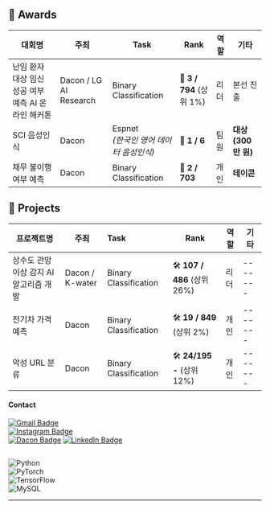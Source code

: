 ## 🏅 Awards

| 대회명 | 주최 | Task | Rank | 역할 | 기타 |
|--------|----------------|-----------------|---------------|------|---------------|
| 난임 환자 대상 임신 성공 여부 예측 AI 온라인 해커톤 | Dacon / LG AI Research | Binary Classification | 🏅 **3 / 794** (상위 1%) | 리더 | 본선 진출 |
| SCI 음성인식 | Dacon | Espnet <br> _(한국인 영어 데이터 음성인식)_ | 🏅 **1 / 6** | 팀원 | **대상 (300만 원)** |
| 채무 불이행 여부 예측 | Dacon | Binary Classification | 🏅 **2 / 703** | 개인 | **데이콘** |



## 📌 Projects

| 프로젝트명 | 주최 | Task | Rank | 역할 | 기타 |
|-----------------|------------------|:-----------------|---------------|------|---------------|
| 상수도 관망 이상 감지 AI 알고리즘 개발 | Dacon / K-water | Binary Classification | 🛠  **107 / 486** (상위 26%) | 리더 | ------- |
| 전기차 가격 예측 | Dacon | Binary Classification | 🛠  **19 / 849** (상위 2%) | 개인 | ------- |
| 악성 URL 분류 | Dacon | Binary Classification | 🛠 **24/195 -** (상위 12%) | 개인 |------- |








#### Contact
[![Gmail Badge](https://img.shields.io/badge/Email-qmdlghfl3%40naver.com-red?style=flat-square&logo=Gmail&logoColor=white)](mailto:qmdlghfl3@naver.com)  
[![Instagram Badge](https://img.shields.io/badge/Instagram-tlawogus__-purple?style=flat-square&logo=Instagram&logoColor=white)](https://www.instagram.com/tlawogus_)  
[![Dacon Badge](https://img.shields.io/badge/Dacon-qmdlghfl2@gmail.com-blue?style=flat-square&logo=Dacon=white)](https://dacon.io/myprofile/516434/competition)
[![LinkedIn Badge](https://img.shields.io/badge/LinkedIn-View%20Profile-blue?style=flat-square&logo=LinkedIn&logoColor=white)](https://www.linkedin.com/in/jaehyeonKR/)






##  
![Python](https://img.shields.io/badge/Python-3776AB?style=for-the-badge&logo=python&logoColor=white)  
![PyTorch](https://img.shields.io/badge/PyTorch-EE4C2C?style=for-the-badge&logo=pytorch&logoColor=white)  
![TensorFlow](https://img.shields.io/badge/TensorFlow-FF6F00?style=for-the-badge&logo=tensorflow&logoColor=white)  
![MySQL](https://img.shields.io/badge/MySQL-4479A1?style=for-the-badge&logo=mysql&logoColor=white)  

              
---

